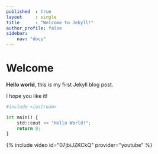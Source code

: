 ```yaml
---
published  : true
layout     : single
title      : "Welcome to Jekyll!"
author_profile: false
sidebar:
    nav: "docs"
---
```


# Welcome

**Hello world**, this is my first Jekyll blog post.

I hope you like it!

```python
#include <iostream>

int main() {
    std::cout << "Hello World!";
    return 0;
}
```

{% include video id="07jbiJZKCkQ" provider="youtube" %}